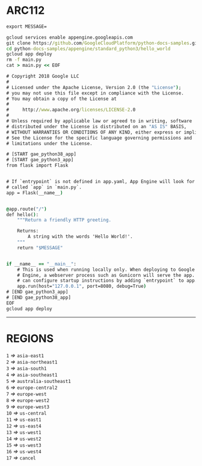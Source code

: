 # ARC112
```cmd
export MESSAGE=
```
```cmd
gcloud services enable appengine.googleapis.com
git clone https://github.com/GoogleCloudPlatform/python-docs-samples.git
cd python-docs-samples/appengine/standard_python3/hello_world
gcloud app deploy
rm -f main.py
cat > main.py << EOF

# Copyright 2018 Google LLC
#
# Licensed under the Apache License, Version 2.0 (the "License");
# you may not use this file except in compliance with the License.
# You may obtain a copy of the License at
#
#     http://www.apache.org/licenses/LICENSE-2.0
#
# Unless required by applicable law or agreed to in writing, software
# distributed under the License is distributed on an "AS IS" BASIS,
# WITHOUT WARRANTIES OR CONDITIONS OF ANY KIND, either express or implied.
# See the License for the specific language governing permissions and
# limitations under the License.

# [START gae_python38_app]
# [START gae_python3_app]
from flask import Flask


# If `entrypoint` is not defined in app.yaml, App Engine will look for an app
# called `app` in `main.py`.
app = Flask(__name__)


@app.route("/")
def hello():
    """Return a friendly HTTP greeting.

    Returns:
        A string with the words 'Hello World!'.
    """
    return "$MESSAGE"


if __name__ == "__main__":
    # This is used when running locally only. When deploying to Google App
    # Engine, a webserver process such as Gunicorn will serve the app. You
    # can configure startup instructions by adding `entrypoint` to app.yaml.
    app.run(host="127.0.0.1", port=8080, debug=True)
# [END gae_python3_app]
# [END gae_python38_app]
EOF
gcloud app deploy
```
____
# REGIONS
`1` *=>* `asia-east1`<br>
`2` *=>* `asia-northeast1`<br>
`3` *=>* `asia-south1`<br>
`4` *=>* `asia-southeast1`<br>
`5` *=>* `australia-southeast1`<br>
`6` *=>* `europe-central2`<br>
`7` *=>* `europe-west`<br>
`8` *=>* `europe-west2`<br>
`9` *=>* `europe-west3`<br>
`10` *=>* `us-central`<br>
`11` *=>* `us-east1`<br>
`12` *=>* `us-east4`<br>
`13` *=>* `us-west1`<br>
`14` *=>* `us-west2`<br>
`15` *=>* `us-west3`<br>
`16` *=>* `us-west4`<br>
`17` *=>* `cancel`
